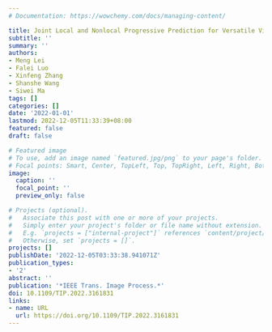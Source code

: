 ```yaml
---
# Documentation: https://wowchemy.com/docs/managing-content/

title: Joint Local and Nonlocal Progressive Prediction for Versatile Video Coding
subtitle: ''
summary: ''
authors:
- Meng Lei
- Falei Luo
- Xinfeng Zhang
- Shanshe Wang
- Siwei Ma
tags: []
categories: []
date: '2022-01-01'
lastmod: 2022-12-05T11:33:39+08:00
featured: false
draft: false

# Featured image
# To use, add an image named `featured.jpg/png` to your page's folder.
# Focal points: Smart, Center, TopLeft, Top, TopRight, Left, Right, BottomLeft, Bottom, BottomRight.
image:
  caption: ''
  focal_point: ''
  preview_only: false

# Projects (optional).
#   Associate this post with one or more of your projects.
#   Simply enter your project's folder or file name without extension.
#   E.g. `projects = ["internal-project"]` references `content/project/deep-learning/index.md`.
#   Otherwise, set `projects = []`.
projects: []
publishDate: '2022-12-05T03:33:38.941071Z'
publication_types:
- '2'
abstract: ''
publication: '*IEEE Trans. Image Process.*'
doi: 10.1109/TIP.2022.3161831
links:
- name: URL
  url: https://doi.org/10.1109/TIP.2022.3161831
---
```

